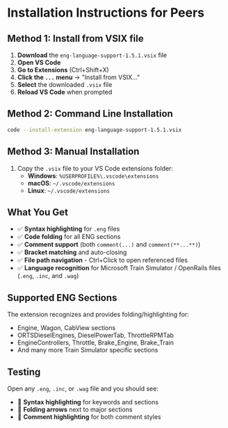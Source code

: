 # Installation Instructions for Peers

## Method 1: Install from VSIX file

1. **Download** the `eng-language-support-1.5.1.vsix` file
2. **Open VS Code**
3. **Go to Extensions** (Ctrl+Shift+X)
4. **Click the `...` menu** → "Install from VSIX..."
5. **Select** the downloaded `.vsix` file
6. **Reload VS Code** when prompted

## Method 2: Command Line Installation

```bash
code --install-extension eng-language-support-1.5.1.vsix
```

## Method 3: Manual Installation

1. Copy the `.vsix` file to your VS Code extensions folder:
   - **Windows**: `%USERPROFILE%\.vscode\extensions`
   - **macOS**: `~/.vscode/extensions`
   - **Linux**: `~/.vscode/extensions`

## What You Get

- ✅ **Syntax highlighting** for `.eng` files
- ✅ **Code folding** for all ENG sections
- ✅ **Comment support** (both `comment(...)` and `comment(**...**)`)
- ✅ **Bracket matching** and auto-closing
- ✅ **File path navigation** - Ctrl+Click to open referenced files
- ✅ **Language recognition** for Microsoft Train Simulator / OpenRails files (`.eng`, `.inc`, and `.wag`)

## Supported ENG Sections

The extension recognizes and provides folding/highlighting for:
- Engine, Wagon, CabView sections
- ORTSDieselEngines, DieselPowerTab, ThrottleRPMTab
- EngineControllers, Throttle, Brake_Engine, Brake_Train
- And many more Train Simulator specific sections

## Testing

Open any `.eng`, `.inc`, or `.wag` file and you should see:
- 🎨 **Syntax highlighting** for keywords and sections
- 📁 **Folding arrows** next to major sections
- 💬 **Comment highlighting** for both comment styles